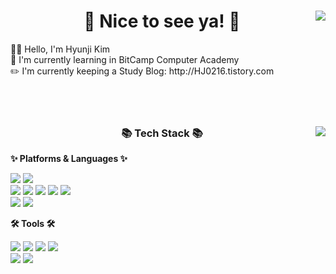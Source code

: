 <div align="left">
<img align="right" src="https://github-readme-stats.vercel.app/api/top-langs/?username=hj0216&layout=compact&langs_count=8"/>
<h1 align="center">👋 Nice to see ya! 👋</h1>
🙆‍♀️ Hello, I'm Hyunji Kim <br/>
🌱 I'm currently learning in BitCamp Computer Academy <br/>
✏️ I'm currently keeping a Study Blog: http://HJ0216.tistory.com <br/>
<br/>
<br/>
<br/>

</div>


<div align="left">
<img align="right" src="http://mazassumnida.wtf/api/v2/generate_badge?boj=hj0216"/>
<h3 align="center">📚 Tech Stack 📚</h3>
<p><strong>✨ Platforms & Languages ✨</strong></p>
  <img src="https://img.shields.io/badge/Java-007396.svg?&style=for-the-badge&logo=Conda-Forge&logoColor=white" />
  <img src="https://img.shields.io/badge/Oracle-F80000.svg?&style=for-the-badge&logo=Oracle&logoColor=white" />  
  <br/>
  <img src="https://img.shields.io/badge/React-61DAFB.svg?&style=for-the-badge&logo=React&logoColor=black" />
  <img src="https://img.shields.io/badge/JavaScript-F7DF1E.svg?&style=for-the-badge&logo=JavaScript&logoColor=white" />
  <img src="https://img.shields.io/badge/HTML5-E34F26.svg?&style=for-the-badge&logo=HTML5&logoColor=white" />
  <img src="https://img.shields.io/badge/CSS3-1572B6.svg?&style=for-the-badge&logo=CSS3&logoColor=white" />
  <img src="https://img.shields.io/badge/jQuery-0769AD.svg?style=for-the-badge&logo=jQuery&logoColor=white" />
  <br>
    
  
  <img src="https://img.shields.io/badge/Linux-FCC624?style=for-the-badge&logo=Linux&logoColor=white" />
  <img src="https://img.shields.io/badge/CentOS-262577?style=for-the-badge&logo=CentOS&logoColor=white" />
  <br>
  
<p><strong>🛠 Tools 🛠</strong></p>
  <img src="https://img.shields.io/badge/IntelliJ-000000?style=for-the-badge&logo=intellijidea&logoColor=white" />
  <img src="https://img.shields.io/badge/Visual Studio Code-007ACC?style=for-the-badge&logo=Visual Studio&logoColor=white" />
  <img src="https://img.shields.io/badge/Eclipse IDE-2C2255?style=for-the-badge&logo=Eclipse IDE&logoColor=white" />
  <img src="https://img.shields.io/badge/Tomcat-F8DC75?style=for-the-badge&logo=ApacheTomcat&logoColor=white" />
  <br/>
  
  <img src="https://img.shields.io/badge/Git-F05032?style=for-the-badge&logo=Git&logoColor=white" />
  <img src="https://img.shields.io/badge/GitHub-181717?style=for-the-badge&logo=GitHub&logoColor=white" />
  
</div>
